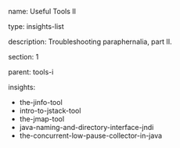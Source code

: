 name: Useful Tools II

type: insights-list

description: Troubleshooting paraphernalia, part II.
 
section: 1

parent: tools-i

insights:
  - the-jinfo-tool
  - intro-to-jstack-tool
  - the-jmap-tool
  - java-naming-and-directory-interface-jndi
  - the-concurrent-low-pause-collector-in-java
